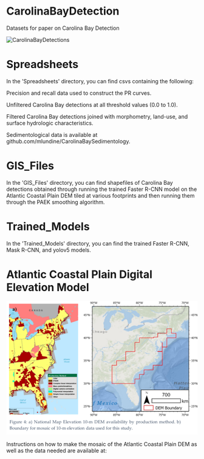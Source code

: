 # CarolinaBayDetection
Datasets for paper on Carolina Bay Detection

![CarolinaBayDetections](/Images/figure22.png)

# Spreadsheets

In the 'Spreadsheets' directory, you can find csvs containing the following:

Precision and recall data used to construct the PR curves.

Unfiltered Carolina Bay detections at all threshold values (0.0 to 1.0).

Filtered Carolina Bay detections joined with morphometry, land-use, and surface hydrologic characteristics.

Sedimentological data is available at github.com/mlundine/CarolinaBaySedimentology.

# GIS_Files

In the 'GIS_Files' directory, you can find shapefiles of Carolina Bay detections obtained through running the trained Faster R-CNN
model on the Atlantic Coastal Plain DEM tiled at various footprints and then running them through the PAEK smoothing algorithm.

# Trained_Models

In the 'Trained_Models' directory, you can find the trained Faster R-CNN, Mask R-CNN, and yolov5 models.

# Atlantic Coastal Plain Digital Elevation Model

![DEM_Area](/Images/figure4.png)

Instructions on how to make the mosaic of the Atlantic Coastal Plain DEM as well as the data needed are available at: 

